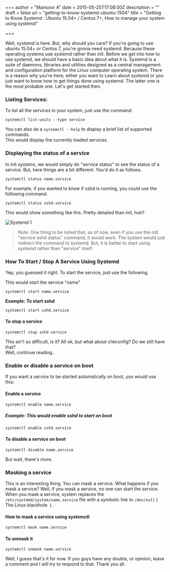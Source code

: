 +++
author = "Mansoor A"
date = 2015-05-25T17:08:00Z
description = ""
draft = false
url = "getting-to-know-systemd-ubuntu-1504"
title = "Getting to Know Systemd : Ubuntu 15.04+ / Centos 7+, How to manage your system using systemd"

+++


Well, systemd is here. But, why should you care? If you're going to use ubuntu 15.04+ or Centos 7, you're gonna need systemd.
Because these operating systems use systemd rather than init. Before we get into how to use systemd,
we should have a basic idea about what it is. Systemd is a suite of daemons, libraries and utilities 
designed as a central management and configuration platform for the Linux computer operating system.
There is a reason why you're here, either you want to Learn about systemd or you just want to know how to get things done using systemd.
The latter one is the most probable one. Let's get started then.
              
### Listing Services:
To list all the services in your system, just use the command:              
```shell
systemctl list-units --type service
```
You can also do a `systemctl --help` to display a brief list of supported commands.            
This would display the currently loaded services.
            
### Displaying the status of a service
In init systems, we would simply do "service <name> status" to see the status of a service.
But, here things are a bit different. You'd do it as follows.  
```shell
systemctl status name.service
```
For example, if you wanted to know if sshd is running, you could use the following command.
```shell
systemctl status sshd.service
```          
This would show something like this. Pretty detailed than init, huh?

![Systemd 1](https://cdn.esc.sh/jekyll/systemd/systemd_centos.png)

> Note: One thing to be noted that, as of now, even if you use the old "service sshd status" command, it would work.
> The system would just redirect the command to systemd. But, it is better to start using systemd rather than "service" itself.
          
### How To Start / Stop A Service Using Systemd
Yep, you guessed it right. To start the service, just use the following.
        
This would start the service "name"
```shell
systemctl start name.service
```

**Example: To start sshd**
```shell
systemctl start sshd.service
```

#### To stop a service
```shell
systemctl stop sshd.service
```
This ain't so difficult, is it? All ok, but what about chkconfig? Do we still have that?<br /> Well, continue reading.. 
          
### Enable or disable a service on boot
If you want a service to be started automatically on boot, you would use this:
      
#### Enable a service
```shell
systemctl enable name.service
```
##### Example: This would enable sshd to start on boot
```shell
systemctl enable sshd.service
```

#### To disable a service on boot
```shell
systemctl disable name.service
```
      
But wait, there's more.
      
### Masking a service
This is an interesting thing. You can mask a service. What happens if you mask a service? 
Well, if you mask a service, no one can start the service. When you mask a service, system 
replaces the `/etc/systemd/system/name.service` file with a symbolic link to `/dev/null` ( The Linux blackhole  ).
    
#### How to mask a service using systemctl
```shell
systemctl mask name.service
```

#### To unmask it
```shell
systemctl unmask name.service
```
Well, I guess that's it for now. If you guys have any doubts, or opinion, leave a comment and I will try to respond to that. Thank you all.

